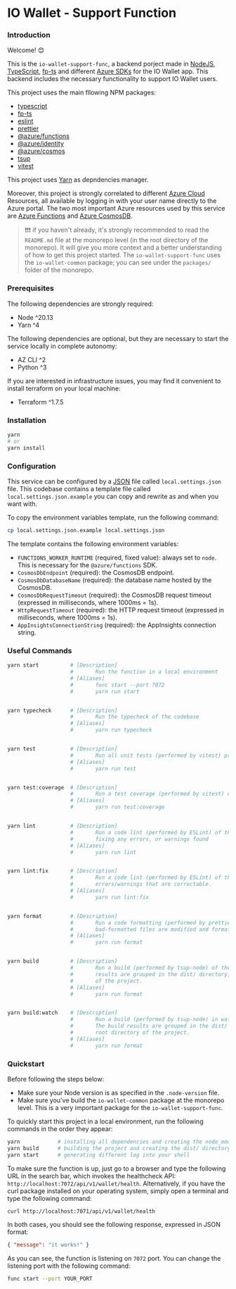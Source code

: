 # IO Wallet - Support Function

### Introduction

Welcome! 😊

This is the `io-wallet-support-func`, a backend porject made in [NodeJS](https://nodejs.org/), [TypeScript](https://www.typescriptlang.org/), [fp-ts](https://gcanti.github.io/fp-ts/) and different [Azure SDKs](https://azure.github.io/azure-sdk/#javascript) for the IO Wallet app. This backend includes the necessary functionality to support IO Wallet users.

This project uses the main fllowing NPM packages:

- [typescript](https://classic.yarnpkg.com/en/package/typescript)
- [fp-ts](https://classic.yarnpkg.com/en/package/fp-ts)
- [eslint](https://classic.yarnpkg.com/en/package/eslint)
- [prettier](https://classic.yarnpkg.com/en/package/prettier)
- [@azure/functions](https://classic.yarnpkg.com/en/package/@azure/functions)
- [@azure/identity](https://classic.yarnpkg.com/en/package/@azure/identity)
- [@azure/cosmos](https://classic.yarnpkg.com/en/package/@azure/cosmos)
- [tsup](https://classic.yarnpkg.com/en/package/tsup)
- [vitest](https://classic.yarnpkg.com/en/package/vitest)

This project uses [Yarn](https://classic.yarnpkg.com/) as depndencies manager.

Moreover, this project is strongly correlated to different [Azure Cloud](https://learn.microsoft.com/en-us/azure/?product=popular) Resources, all available by logging in with your user name directly to the Azure portal. The two most important Azure resources used by this service are [Azure Functions](https://learn.microsoft.com/en-us/azure/azure-functions/) and [Azure CosmosDB](https://learn.microsoft.com/en-us/azure/cosmos-db/).

> ❗❗❗ if you haven't already, it's strongly recommended to read the `README.md` file at the monorepo level (in the root directory of the monorepo). It will give you more context and a better understanding of how to get this project started. The `io-wallet-support-func` uses the `io-wallet-common` package; you can see under the `packages/` folder of the monorepo.

### Prerequisites

The following dependencies are strongly required:

- Node ^20.13
- Yarn ^4

The following dependencies are optional, but they are necessary to start the service locally in complete autonomy:

- AZ CLI ^2
- Python ^3

If you are interested in infrastructure issues, you may find it convenient to install terraform on your local machine:

- Terraform ^1.7.5

### Installation

```bash
yarn
# or
yarn install
```

### Configuration

This service can be configured by a [JSON](https://www.json.org/json-en.html) file called `local.settings.json` file. This codebase contains a template file called `local.settings.json.example` you can copy and rewrite as and when you want with.

To copy the environment variables template, run the following command:

```bash
cp local.settings.json.example local.settings.json
```

The template contains the following environment variables:

- `FUNCTIONS_WORKER_RUNTIME` (required, fixed value): always set to `node`. This is necessary for the `@azure/functions` SDK.
- `CosmosDbEndpoint` (required): the CosmosDB endpoint.
- `CosmosDbDatabaseName` (required): the database name hosted by the CosmosDB.
- `CosmosDbRequestTimeout` (required): the CosmosDB request timeout (expressed in milliseconds, where 1000ms = 1s).
- `HttpRequestTimeout` (required): the HTTP request timeout (expressed in milliseconds, where 1000ms = 1s).
- `AppInsightsConnectionString` (required): the AppInsights connection string.

### Useful Commands

```bash
yarn start          # [Description]
                    #       Run the function in a local environment
                    # [Aliases]
                    #       func start --port 7072
                    #       yarn run start


yarn typecheck      # [Description]
                    #       Run the typecheck of the codebase
                    # [Aliases]
                    #       yarn run typecheck


yarn test           # [Description]
                    #       Run all unit tests (performed by vitest) present in the codebase
                    # [Aliases]
                    #       yarn run test


yarn test:coverage  # [Description]
                    #       Run a test coverage (performed by vitest) of the codebases
                    # [Aliases]
                    #       yarn run test:coverage


yarn lint           # [Description]
                    #       Run a code lint (performed by ESLint) of the codebases, but without
                    #       fixing any errors, or warnings found
                    # [Aliases]
                    #       yarn run lint


yarn lint:fix       # [Description]
                    #       Run a code lint (performed by ESLint) of the codebases, trying to fix any
                    #       errors/warnings that are correctable.
                    # [Aliases]
                    #       yarn run lint:fix


yarn format         # [Description]
                    #       Run a code formatting (performed by prettier) of the codebases. All
                    #       bad-formatted files are modified and formatted.
                    # [Aliases]
                    #       yarn run format


yarn build          # [Description]
                    #       Run a build (performed by tsup-node) of the codebases. The build
                    #       results are grouped in the dist/ directory, stored in the root directory
                    #       of the project.
                    # [Aliases]
                    #       yarn run format


yarn build:watch    # [Description]
                    #       Run a build (performed by tsup-node) in watch mode of the codebases.
                    #       The build results are grouped in the dist/ directory, stored in the
                    #       root directory of the project.
                    # [Aliases]
                    #       yarn run format
```

### Quickstart

Before following the steps below:

- Make sure your Node version is as specified in the `.node-version` file.
- Make sure you've build the `io-wallet-common` package at the monorepo level. This is a very important package for the `io-wallet-support-func`.

To quickly start this project in a local environment, run the following commands in the order they appear:

```bash
yarn            # installing all dependencies and creating the node_modules/ directory
yarn build      # building the project and creating the dist/ directory
yarn start      # generating different log into your shell
```

To make sure the function is up, just go to a browser and type the following URL in the search bar, which invokes the healthcheck API: `http://localhost:7072/api/v1/wallet/health`. Alternatively, if you have the curl package installed on your operating system, simply open a terminal and type the following command:

```bash
curl http://localhost:7071/api/v1/wallet/health
```

In both cases, you should see the following response, expressed in JSON format:

```json
{ "message": "it works!" }
```

As you can see, the function is listening on `7072` port. You can change the listening port with the following command:

```bash
func start --port YOUR_PORT
```
